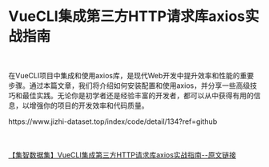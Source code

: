 <h1>VueCLI集成第三方HTTP请求库axios实战指南</h1><br /><p>在VueCLI项目中集成和使用axios库，是现代Web开发中提升效率和性能的重要步骤。通过本篇文章，我们将介绍如何安装配置和使用axios，并分享一些高级技巧和最佳实践。无论你是初学者还是经验丰富的开发者，都可以从中获得有用的信息，以增强你的项目的开发效率和代码质量。</p><p>https://www.jizhi-dataset.top/index/code/detail/134?ref=github</p><br /><br /><a href="https://www.jizhi-dataset.top/index/code/detail/134?ref=github" target="_blank">【集智数据集】VueCLI集成第三方HTTP请求库axios实战指南--原文链接</a>